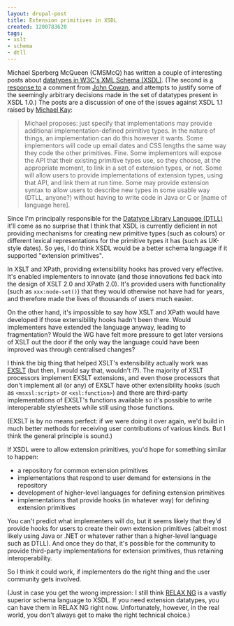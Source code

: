 ```yaml
---
layout: drupal-post
title: Extension primitives in XSDL
created: 1200783620
tags:
- xslt
- schema
- dtll
---
```

Michael Sperberg McQueen (CMSMcQ) has written a couple of interesting posts about [datatypes in W3C's XML Schema (XSDL)][1]. (The second is [a response to][2] a comment from [John Cowan][4], and attempts to justify some of the seemingly arbitrary decisions made in the set of datatypes present in XSDL 1.0.) The posts are a discussion of one of the issues against XSDL 1.1 raised by [Michael Kay][5]:

> Michael proposes: just specify that implementations may provide additional implementation-defined primitive types. In the nature of things, an implementation can do this however it wants. Some implementors will code up email dates and CSS lengths the same way they code the other primitives. Fine. Some implementors will expose the API that their existing primitive types use, so they choose, at the appropriate moment, to link in a set of extension types, or not. Some will allow users to provide implementations of extension types, using that API, and link them at run time. Some may provide extension syntax to allow users to describe new types in some usable way (DTLL, anyone?) without having to write code in Java or C or [name of language here].

[1]: http://people.w3.org/~cmsmcq/blog/?p=26 "Michael Sperberg McQueen: Allowing ‘extension primitives’ in XML Schema?"
[2]: http://people.w3.org/~cmsmcq/blog/?p=27 "Michael Sperberg McQueen: Primitives and non-primitives in XSDL"
[3]: http://www.idealliance.org/papers/extreme/proceedings/html/2006/Tennison01/EML2006Tennison01.html "Extreme 2006: Datatypes for XML: the Datatyping Library Language (DTLL)"
[4]: http://recycledknowledge.blogspot.com/ "John Cowan's Blog: Recycled Knowledge"
[5]: http://saxonica.blogharbor.com/ "Michael Kay's Blog: Saxon diaries"
[6]: http://www.exslt.org/ "EXSLT: Extensions in XSLT"
[7]: http://www.relaxng.org/ "RELAX NG"

<!--break-->

Since I'm principally responsible for the [Datatype Library Language (DTLL)][3] it'll come as no surprise that I think that XSDL is currently deficient in not providing mechanisms for creating new primitive types (such as colours) or different lexical representations for the primitive types it has (such as UK-style dates). So yes, I do think XSDL would be a better schema language if it supported "extension primitives". 

In XSLT and XPath, providing extensibility hooks has proved very effective. It's enabled implementers to innovate (and those innovations fed back into the design of XSLT 2.0 and XPath 2.0). It's provided users with functionality (such as `xxx:node-set()`) that they would otherwise not have had for years, and therefore made the lives of thousands of users much easier.

On the other hand, it's impossible to say how XSLT and XPath would have developed if those extensibility hooks hadn't been there. Would implementers have extended the language anyway, leading to fragmentation? Would the WG have felt more pressure to get later versions of XSLT out the door if the only way the language could have been improved was through centralised changes?

I think the big thing that helped XSLT's extensibility actually work was [EXSLT][6] (but then, I would say that, wouldn't I?). The majority of XSLT processors implement EXSLT extensions, and even those processors that don't implement all (or any) of EXSLT have other extensibility hooks (such as `<msxsl:script>` or `<xsl:function>`) and there are third-party implementations of EXSLT's functions available so it's possible to write interoperable stylesheets while still using those functions.

(EXSLT is by no means perfect: if we were doing it over again, we'd build in much better methods for receiving user contributions of various kinds. But I think the general principle is sound.)

If XSDL were to allow extension primitives, you'd hope for something similar to happen:

  * a repository for common extension primitives
  * implementations that respond to user demand for extensions in the repository
  * development of higher-level languages for defining extension primitives
  * implementations that provide hooks (in whatever way) for defining extension primitives

You can't predict what implementers will do, but it seems likely that they'd provide hooks for users to create their own extension primitives (albeit most likely using Java or .NET or whatever rather than a higher-level language such as DTLL). And once they do that, it's possible for the community to provide third-party implementations for extension primitives, thus retaining interoperability.

So I think it could work, if implementers do the right thing and the user community gets involved.

(Just in case you get the wrong impression: I still think [RELAX NG][7] is a vastly superior schema language to XSDL. If you need extension datatypes, you can have them in RELAX NG right now. Unfortunately, however, in the real world, you don't always get to make the right technical choice.)

